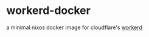 # workerd-docker

a minimal nixos docker image for cloudflare's [workerd](https://github.com/cloudflare/workerd)
